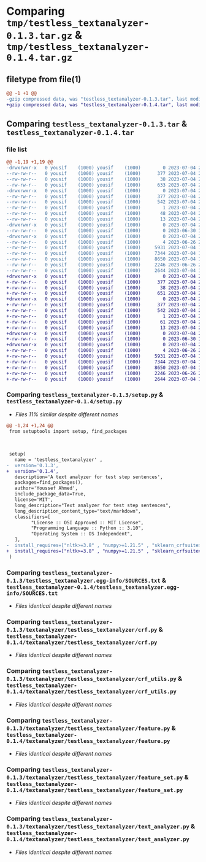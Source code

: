 # Comparing `tmp/testless_textanalyzer-0.1.3.tar.gz` & `tmp/testless_textanalyzer-0.1.4.tar.gz`

## filetype from file(1)

```diff
@@ -1 +1 @@
-gzip compressed data, was "testless_textanalyzer-0.1.3.tar", last modified: Tue Jul  4 23:29:37 2023, max compression
+gzip compressed data, was "testless_textanalyzer-0.1.4.tar", last modified: Tue Jul  4 23:32:54 2023, max compression
```

## Comparing `testless_textanalyzer-0.1.3.tar` & `testless_textanalyzer-0.1.4.tar`

### file list

```diff
@@ -1,19 +1,19 @@
-drwxrwxr-x   0 yousif    (1000) yousif    (1000)        0 2023-07-04 23:29:37.056926 testless_textanalyzer-0.1.3/
--rw-rw-r--   0 yousif    (1000) yousif    (1000)      377 2023-07-04 23:29:37.056926 testless_textanalyzer-0.1.3/PKG-INFO
--rw-rw-r--   0 yousif    (1000) yousif    (1000)       38 2023-07-04 23:29:37.056926 testless_textanalyzer-0.1.3/setup.cfg
--rw-rw-r--   0 yousif    (1000) yousif    (1000)      633 2023-07-04 23:28:58.000000 testless_textanalyzer-0.1.3/setup.py
-drwxrwxr-x   0 yousif    (1000) yousif    (1000)        0 2023-07-04 23:29:37.052926 testless_textanalyzer-0.1.3/testless_textanalyzer.egg-info/
--rw-rw-r--   0 yousif    (1000) yousif    (1000)      377 2023-07-04 23:29:36.000000 testless_textanalyzer-0.1.3/testless_textanalyzer.egg-info/PKG-INFO
--rw-rw-r--   0 yousif    (1000) yousif    (1000)      542 2023-07-04 23:29:36.000000 testless_textanalyzer-0.1.3/testless_textanalyzer.egg-info/SOURCES.txt
--rw-rw-r--   0 yousif    (1000) yousif    (1000)        1 2023-07-04 23:29:36.000000 testless_textanalyzer-0.1.3/testless_textanalyzer.egg-info/dependency_links.txt
--rw-rw-r--   0 yousif    (1000) yousif    (1000)       48 2023-07-04 23:29:36.000000 testless_textanalyzer-0.1.3/testless_textanalyzer.egg-info/requires.txt
--rw-rw-r--   0 yousif    (1000) yousif    (1000)       13 2023-07-04 23:29:36.000000 testless_textanalyzer-0.1.3/testless_textanalyzer.egg-info/top_level.txt
-drwxrwxr-x   0 yousif    (1000) yousif    (1000)        0 2023-07-04 23:29:37.056926 testless_textanalyzer-0.1.3/textanalyzer/
--rw-rw-r--   0 yousif    (1000) yousif    (1000)        0 2023-06-30 12:43:17.000000 testless_textanalyzer-0.1.3/textanalyzer/__init__.py
-drwxrwxr-x   0 yousif    (1000) yousif    (1000)        0 2023-07-04 23:29:37.056926 testless_textanalyzer-0.1.3/textanalyzer/testless_textanalyzer/
--rw-rw-r--   0 yousif    (1000) yousif    (1000)        4 2023-06-26 23:28:42.000000 testless_textanalyzer-0.1.3/textanalyzer/testless_textanalyzer/__init__.py
--rw-rw-r--   0 yousif    (1000) yousif    (1000)     5931 2023-07-04 17:44:09.000000 testless_textanalyzer-0.1.3/textanalyzer/testless_textanalyzer/crf.py
--rw-rw-r--   0 yousif    (1000) yousif    (1000)     7344 2023-07-04 17:44:09.000000 testless_textanalyzer-0.1.3/textanalyzer/testless_textanalyzer/crf_utils.py
--rw-rw-r--   0 yousif    (1000) yousif    (1000)     8650 2023-07-04 19:03:02.000000 testless_textanalyzer-0.1.3/textanalyzer/testless_textanalyzer/feature.py
--rw-rw-r--   0 yousif    (1000) yousif    (1000)     2246 2023-06-26 21:34:30.000000 testless_textanalyzer-0.1.3/textanalyzer/testless_textanalyzer/feature_set.py
--rw-rw-r--   0 yousif    (1000) yousif    (1000)     2644 2023-07-04 17:44:09.000000 testless_textanalyzer-0.1.3/textanalyzer/testless_textanalyzer/text_analyzer.py
+drwxrwxr-x   0 yousif    (1000) yousif    (1000)        0 2023-07-04 23:32:54.154845 testless_textanalyzer-0.1.4/
+-rw-rw-r--   0 yousif    (1000) yousif    (1000)      377 2023-07-04 23:32:54.154845 testless_textanalyzer-0.1.4/PKG-INFO
+-rw-rw-r--   0 yousif    (1000) yousif    (1000)       38 2023-07-04 23:32:54.154845 testless_textanalyzer-0.1.4/setup.cfg
+-rw-rw-r--   0 yousif    (1000) yousif    (1000)      651 2023-07-04 23:32:44.000000 testless_textanalyzer-0.1.4/setup.py
+drwxrwxr-x   0 yousif    (1000) yousif    (1000)        0 2023-07-04 23:32:54.154845 testless_textanalyzer-0.1.4/testless_textanalyzer.egg-info/
+-rw-rw-r--   0 yousif    (1000) yousif    (1000)      377 2023-07-04 23:32:53.000000 testless_textanalyzer-0.1.4/testless_textanalyzer.egg-info/PKG-INFO
+-rw-rw-r--   0 yousif    (1000) yousif    (1000)      542 2023-07-04 23:32:53.000000 testless_textanalyzer-0.1.4/testless_textanalyzer.egg-info/SOURCES.txt
+-rw-rw-r--   0 yousif    (1000) yousif    (1000)        1 2023-07-04 23:32:53.000000 testless_textanalyzer-0.1.4/testless_textanalyzer.egg-info/dependency_links.txt
+-rw-rw-r--   0 yousif    (1000) yousif    (1000)       61 2023-07-04 23:32:53.000000 testless_textanalyzer-0.1.4/testless_textanalyzer.egg-info/requires.txt
+-rw-rw-r--   0 yousif    (1000) yousif    (1000)       13 2023-07-04 23:32:53.000000 testless_textanalyzer-0.1.4/testless_textanalyzer.egg-info/top_level.txt
+drwxrwxr-x   0 yousif    (1000) yousif    (1000)        0 2023-07-04 23:32:54.154845 testless_textanalyzer-0.1.4/textanalyzer/
+-rw-rw-r--   0 yousif    (1000) yousif    (1000)        0 2023-06-30 12:43:17.000000 testless_textanalyzer-0.1.4/textanalyzer/__init__.py
+drwxrwxr-x   0 yousif    (1000) yousif    (1000)        0 2023-07-04 23:32:54.154845 testless_textanalyzer-0.1.4/textanalyzer/testless_textanalyzer/
+-rw-rw-r--   0 yousif    (1000) yousif    (1000)        4 2023-06-26 23:28:42.000000 testless_textanalyzer-0.1.4/textanalyzer/testless_textanalyzer/__init__.py
+-rw-rw-r--   0 yousif    (1000) yousif    (1000)     5931 2023-07-04 17:44:09.000000 testless_textanalyzer-0.1.4/textanalyzer/testless_textanalyzer/crf.py
+-rw-rw-r--   0 yousif    (1000) yousif    (1000)     7344 2023-07-04 17:44:09.000000 testless_textanalyzer-0.1.4/textanalyzer/testless_textanalyzer/crf_utils.py
+-rw-rw-r--   0 yousif    (1000) yousif    (1000)     8650 2023-07-04 19:03:02.000000 testless_textanalyzer-0.1.4/textanalyzer/testless_textanalyzer/feature.py
+-rw-rw-r--   0 yousif    (1000) yousif    (1000)     2246 2023-06-26 21:34:30.000000 testless_textanalyzer-0.1.4/textanalyzer/testless_textanalyzer/feature_set.py
+-rw-rw-r--   0 yousif    (1000) yousif    (1000)     2644 2023-07-04 17:44:09.000000 testless_textanalyzer-0.1.4/textanalyzer/testless_textanalyzer/text_analyzer.py
```

### Comparing `testless_textanalyzer-0.1.3/setup.py` & `testless_textanalyzer-0.1.4/setup.py`

 * *Files 11% similar despite different names*

```diff
@@ -1,24 +1,24 @@
 from setuptools import setup, find_packages
 
 
 
 setup(
   name = 'testless_textanalyzer' ,
-  version='0.1.3',
+  version='0.1.4',
   description='A text analyzer for test step sentences',
   packages=find_packages(),
   author='Youssef Ahmed',
   include_package_data=True,
   license='MIT',
   long_description="Text analyzer for test step sentences",
   long_description_content_type="text/markdown",
   classifiers=[
         "License :: OSI Approved :: MIT License",
         "Programming Language :: Python :: 3.10",
         "Operating System :: OS Independent",
   ],
-  install_requires=["nltk>=3.8" , "numpy>=1.21.5" , "sklearn_crfsuite>=0.3.6"],
+  install_requires=["nltk>=3.8" , "numpy>=1.21.5" , "sklearn_crfsuite>=0.3.6", "scipy >= 1.7.1"],
 )
```

### Comparing `testless_textanalyzer-0.1.3/testless_textanalyzer.egg-info/SOURCES.txt` & `testless_textanalyzer-0.1.4/testless_textanalyzer.egg-info/SOURCES.txt`

 * *Files identical despite different names*

### Comparing `testless_textanalyzer-0.1.3/textanalyzer/testless_textanalyzer/crf.py` & `testless_textanalyzer-0.1.4/textanalyzer/testless_textanalyzer/crf.py`

 * *Files identical despite different names*

### Comparing `testless_textanalyzer-0.1.3/textanalyzer/testless_textanalyzer/crf_utils.py` & `testless_textanalyzer-0.1.4/textanalyzer/testless_textanalyzer/crf_utils.py`

 * *Files identical despite different names*

### Comparing `testless_textanalyzer-0.1.3/textanalyzer/testless_textanalyzer/feature.py` & `testless_textanalyzer-0.1.4/textanalyzer/testless_textanalyzer/feature.py`

 * *Files identical despite different names*

### Comparing `testless_textanalyzer-0.1.3/textanalyzer/testless_textanalyzer/feature_set.py` & `testless_textanalyzer-0.1.4/textanalyzer/testless_textanalyzer/feature_set.py`

 * *Files identical despite different names*

### Comparing `testless_textanalyzer-0.1.3/textanalyzer/testless_textanalyzer/text_analyzer.py` & `testless_textanalyzer-0.1.4/textanalyzer/testless_textanalyzer/text_analyzer.py`

 * *Files identical despite different names*

